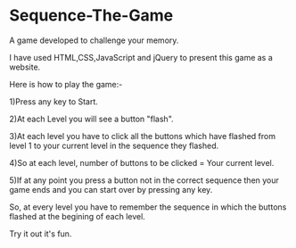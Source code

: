 # Sequence-The-Game
A game developed to challenge your memory.

I have used HTML,CSS,JavaScript and jQuery to present this game as a website.

Here is how to play the game:-

1)Press any key to Start.

2)At each Level you will see a button "flash".

3)At each level you have to click all the buttons which have flashed from level 1 to your current level in the sequence they flashed.

4)So at each level, number of buttons to be clicked = Your current level.

5)If at any point you press a button not in the correct sequence then your game ends and you can start over by pressing any key.

So, at every level you have to remember the sequence in which the buttons flashed at the begining of each level. 

Try it out it's fun.

